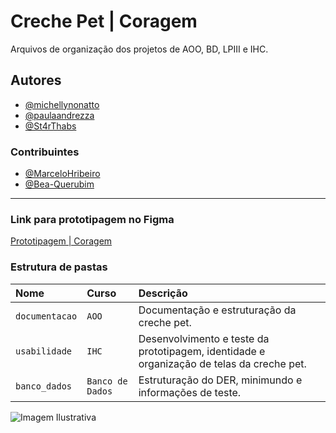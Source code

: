 
# Creche Pet    |   Coragem

Arquivos de organização dos projetos de AOO, BD, LPIII e IHC.




## Autores

- [@michellynonatto](https://github.com/MichellyNonatto)
- [@paulaandrezza](https://github.com/paulaandrezza)
- [@St4rThabs](https://github.com/St4rThabs)


### Contribuintes

- [@MarceloHribeiro](https://github.com/MarceloHribeiro)
- [@Bea-Querubim](https://github.com/Bea-Querubim)
 
 <hr>
 
### Link para prototipagem no Figma

[Prototipagem | Coragem](https://www.figma.com/file/TAytYy3fJG3AGknbROCWOQ/CrechePetCoragem?type=design&node-id=54495%3A24451&mode=design&t=U9xMXSE8KXvCSpnV-1)

### Estrutura de pastas



| Nome   | Curso       | Descrição                                   |
| :---------- | :--------- | :------------------------------------------ |
| `documentacao`      | `AOO` | Documentação e estruturação da creche pet. |
|`usabilidade`|`IHC`|Desenvolvimento e teste da prototipagem, identidade e organização de telas da creche pet.|
|`banco_dados`|`Banco de Dados`|Estruturação do DER, minimundo e informações de teste.|


![Imagem Ilustrativa](https://img.freepik.com/fotos-gratis/retrato-de-grupo-de-filhotes-adoraveis_53876-64778.jpg?w=1380&t=st=1695950318~exp=1695950918~hmac=cb42f53775214fc3b46781fb93fc8cc725c2fcf879b844659bf399fa2bb034da)


